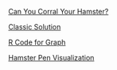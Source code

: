 [Can You Corral Your Hamster?](https://fivethirtyeight.com/features/can-you-corral-your-hamster/)

[Classic Solution](https://github.com/HumanRickshaw/Riddler/blob/master/2020.08.21/2020.08.21%20Classic.pdf)

[R Code for Graph](https://github.com/HumanRickshaw/Riddler/blob/master/2020.08.21/2020.08.21%20Classic.R)

[Hamster Pen Visualization](http://www.codeskulptor.org/#user47_lNrpZTv7xh_3.py)
